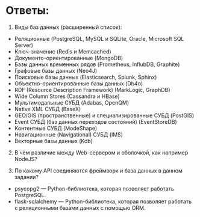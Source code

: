 # Ответы:
1. Виды баз данных (расширенный список):  
 - Реляционные (PostgreSQL, MySQL и SQLite, Oracle, Microsoft SQL Server)  
 - Ключ-значение (Redis и Memcached)  
 - Документо-ориентированные (MongoDB)  
 - Базы данных временных рядов (Prometheus, InflubDB, Graphite)  
 - Графовые базы данных (Neo4J)  
 - Поисковые базы данных (Elasticsearch, Splunk, Sphinx)  
 - Объектно-ориентированные базы данных (Db4o)  
 - RDF (Resource Description Framework) (MarkLogic, GraphDB)  
 - Wide Column Stores (Cassandra и HBase)  
 - Мультимодальные СУБД (Adabas, OpenQM)  
 - Native XML СУБД (BaseX)  
 - GEO/GIS (пространственные) и специализированные  СУБД (PostGIS)  
 - Event СУБД (баз данных переходов состояний) (EventStoreDB)  
 - Контентные СУБД (ModeShape)  
 - Навигационные (Navigational) СУБД (IMS)  
 - Векторные базы данных (Kdb)  

2. В чём различие между Web-сервером и оболочкой, как например NodeJS?

  
3. По какому API соединяются фреймворк и база данных в данном задании?
 - psycopg2 — Python-библиотека, которая позволяет работать PostgreSQL.  
 - flask-sqlalchemy — Python-библиотека, которая позволяет работать с реляционными базами данных с помощью ORM.  
